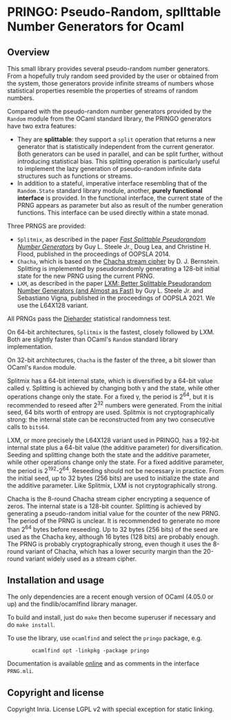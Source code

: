 # PRINGO: Pseudo-Random, splIttable Number Generators for Ocaml

## Overview

This small library provides several pseudo-random number generators.  From a hopefully truly random seed provided by the user or obtained from the system, those generators provide infinite streams of numbers whose statistical properties resemble the properties of streams of random numbers. 

Compared with the pseudo-random number generators provided by the `Random` module from the OCaml standard library, the PRINGO generators have two extra features:
* They are **splittable**: they support a `split` operation that returns a new generator that is statistically independent from the current generator.  Both generators can be used in parallel, and can be split further, without introducing statistical bias.  This splitting operation is particularly useful to implement the lazy generation of pseudo-random infinite data structures such as functions or streams.
* In addition to a stateful, imperative interface resembling that of the `Random.State` standard library module, another, **purely functional interface** is provided.  In the functional interface, the current state of the PRNG appears as parameter but also as result of the number generation functions.  This interface can be used directly within a state monad.

Three PRNGS are provided:
* `Splitmix`, as described in the paper [_Fast Splittable Pseudorandom Number Generators_](http://gee.cs.oswego.edu/dl/papers/oopsla14.pdf) by Guy L. Steele Jr., Doug Lea, and Christine H. Flood, published in the proceedings of OOPSLA 2014.
* `Chacha`, which is based on the [Chacha stream cipher](https://cr.yp.to/chacha.html) by D. J. Bernstein. Splitting is implemented by pseudorandomly generating a 128-bit initial state for the new PRNG using the current PRNG.
* `LXM`, as described in the paper [LXM: Better Splittable Pseudorandom Number Generators (and Almost as Fast)](https://doi.org/10.1145/3485525) by Guy L. Steele Jr. and Sebastiano Vigna, published in the proceedings of OOPSLA 2021.  We use the L64X128 variant.

All PRNGs pass the [Dieharder](http://webhome.phy.duke.edu/~rgb/General/dieharder.php) statistical randomness test.

On 64-bit architectures, `Splitmix` is the fastest, closely followed by LXM.  Both are slightly faster than OCaml's `Random` standard library implementation.

On 32-bit architectures, `Chacha` is the faster of the three, a bit slower than OCaml's `Random` module.

Splitmix has a 64-bit internal state, which is diversified by a 64-bit value called γ.  Splitting is achieved by changing both γ and the state, while other operations change only the state.  For a fixed γ, the period is 2<sup>64</sup>, but it is recommended to reseed after 2<sup>32</sup> numbers were generated.  From the initial seed, 64 bits worth of entropy are used.  Splitmix is not cryptographically strong: the internal state can be reconstructed from any two consecutive calls to `bits64`.  

LXM, or more precisely the L64X128 variant used in PRINGO, has a 192-bit internal state plus a 64-bit value (the additive parameter) for diversification.  Seeding and splitting change both the state and the additive parameter, while other operations change only the state.  For a fixed additive parameter, the period is 2<sup>192</sup>-2<sup>64</sup>.  Reseeding should not be necessary in practice.  From the initial seed, up to 32 bytes (256 bits) are used to initialize the state and the additive parameter.  Like Splitmix, LXM is not cryptographically strong.

Chacha is the 8-round Chacha stream cipher encrypting a sequence of zeros.  The internal state is a 128-bit counter.  Splitting is achieved by generating a pseudo-random initial value for the counter of the new PRNG.  The period of the PRNG is unclear.  It is recommended to generate no more than 2<sup>64</sup> bytes before reseeding.  Up to 32 bytes (256 bits) of the seed are used as the Chacha key, although 16 bytes (128 bits) are probably enough.  The PRNG is probably cryptographically strong, even though it uses the 8-round variant of Chacha, which has a lower security margin than the 20-round variant widely used as a stream cipher.

## Installation and usage

The only dependencies are a recent enough version of OCaml (4.05.0 or up) and the findlib/ocamlfind library manager.

To build and install, just do `make` then become superuser if necessary and do `make install`.

To use the library, use `ocamlfind` and select the `pringo` package, e.g.
```
        ocamlfind opt -linkpkg -package pringo
```

Documentation is available [online](https://xavierleroy.org/pringo/PRNG.html)
and as comments in the interface `PRNG.mli`.

## Copyright and license

Copyright Inria.  License LGPL v2 with special exception for static linking.
